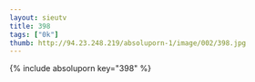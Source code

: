 ```yaml
--- 
layout: sieutv
title: 398
tags: ["0k"]
thumb: http://94.23.248.219/absoluporn-1/image/002/398.jpg
---
```

{% include absoluporn key="398" %} 
